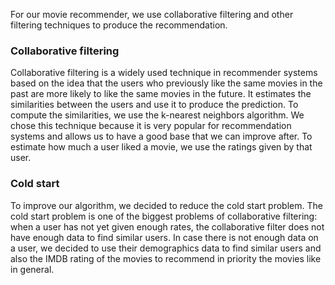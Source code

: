 For our movie recommender, we use collaborative filtering and other filtering techniques to produce the recommendation.

### Collaborative filtering

Collaborative filtering is a widely used technique in recommender systems based on the idea that the users who previously like the same movies in the past are more likely to like the same movies in the future. It estimates the similarities between the users and use it to produce the prediction. To compute the similarities, we use the k-nearest neighbors algorithm. 
We chose this technique because it is very popular for recommendation systems and allows us to have a good base that we can improve after.
To estimate how much a user liked a movie, we use the ratings given by that user.

### Cold start

To improve our algorithm, we decided to reduce the cold start problem. The cold start problem is one of the biggest problems of collaborative filtering: when a user has not yet given enough rates, the collaborative filter does not have enough data to find similar users. In case there is not enough data on a user, we decided to use their demographics data to find similar users and also the IMDB rating of the movies to recommend in priority the movies like in general.